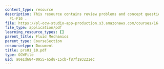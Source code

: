 ```yaml
---
content_type: resource
description: This resource contains review problems and concept questions from lectures
  F1-F10 .
file: https://ol-ocw-studio-app-production.s3.amazonaws.com/courses/16-01-unified-engineering-i-ii-iii-iv-fall-2005-spring-2006/a0e1d6840955a5d815cbf87f193221ec_prs01_10.pdf
file_type: application/pdf
learning_resource_types: []
parent_title: Fluid Mechanics
parent_type: CourseSection
resourcetype: Document
title: prs01_10.pdf
type: OCWFile
uid: a0e1d684-0955-a5d8-15cb-f87f193221ec
---
```

